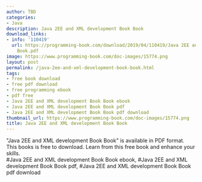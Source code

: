 ```yaml
---
author: TBD
categories:
- Java
description: Java 2EE and XML development Book Book
download_links:
- info: '110419'
  url: https://programming-book.com/download/2019/04/110419/Java 2EE and XML development
    Book.pdf
image: https://www.programming-book.com/doc-images/15774.png
layout: post
permalink: /java-2ee-and-xml-development-book-book.html
tags:
- free book download
- free pdf download
- free programming ebook
- pdf free
- Java 2EE and XML development Book Book ebook
- Java 2EE and XML development Book Book pdf
- Java 2EE and XML development Book Book pdf download
thumbnail_url: https://www.programming-book.com/doc-images/15774.png
title: Java 2EE and XML development Book Book
---
```


 
<div class="item-desc text-justify">
  "Java 2EE and XML development Book Book" is available in PDF format. This books is free to download. Learn from this free book and enhance your skills.
  <br>
  #Java 2EE and XML development Book Book ebook, #Java 2EE and XML development Book Book pdf, #Java 2EE and XML development Book Book pdf download
</div>